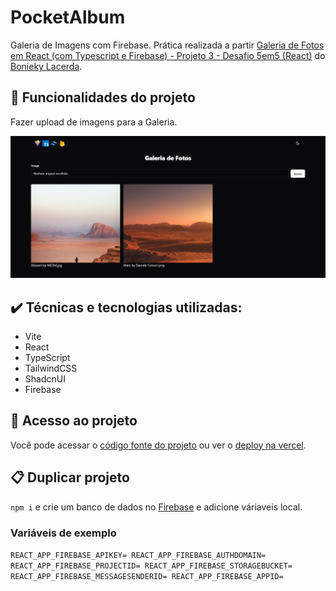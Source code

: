 # PocketAlbum

Galeria de Imagens com Firebase. Prática realizada a partir [Galeria de Fotos em React (com Typescript e Firebase) - Projeto 3 - Desafio 5em5 (React)](https://youtu.be/ss4BXa-WfgI) do [Bonieky Lacerda](https://www.youtube.com/@bonieky).

## 🔨 Funcionalidades do projeto

Fazer upload de imagens para a Galeria.

![Page](public/screencapture-gallery-vite-typescript-firebase-app-vercel-app-2024-03-26-16_36_10.png)

## ✔️ Técnicas e tecnologias utilizadas:

- Vite
- React
- TypeScript
- TailwindCSS
- ShadcnUI
- Firebase

## 📁 Acesso ao projeto

Você pode acessar o [código fonte do projeto](https://github.com/J-Vinicius/gallery-app) ou ver o [deploy na vercel](https://gallery-vite-typescript-firebase-app.vercel.app/).

## 📋 Duplicar projeto

`npm i` e crie um banco de dados no [Firebase](https://firebase.google.com/) e adicione váriaveis local.

### Variáveis de exemplo

`REACT_APP_FIREBASE_APIKEY=
REACT_APP_FIREBASE_AUTHDOMAIN=
REACT_APP_FIREBASE_PROJECTID=
REACT_APP_FIREBASE_STORAGEBUCKET=
REACT_APP_FIREBASE_MESSAGESENDERID=
REACT_APP_FIREBASE_APPID=`
